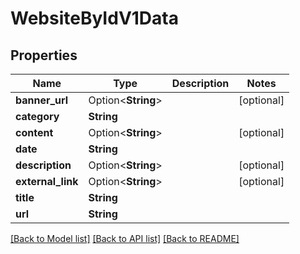 # WebsiteByIdV1Data

## Properties

Name | Type | Description | Notes
------------ | ------------- | ------------- | -------------
**banner_url** | Option<**String**> |  | [optional]
**category** | **String** |  | 
**content** | Option<**String**> |  | [optional]
**date** | **String** |  | 
**description** | Option<**String**> |  | [optional]
**external_link** | Option<**String**> |  | [optional]
**title** | **String** |  | 
**url** | **String** |  | 

[[Back to Model list]](../README.md#documentation-for-models) [[Back to API list]](../README.md#documentation-for-api-endpoints) [[Back to README]](../README.md)


